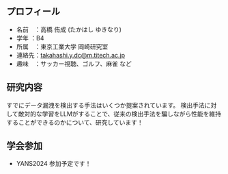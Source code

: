 ## プロフィール
- 名前　：高橋 侑成 (たかはし ゆきなり)
- 学年  ：B4
- 所属　：東京工業大学 岡崎研究室
- 連絡先：takahashi.y.dc@m.titech.ac.jp
- 趣味　：サッカー視聴、ゴルフ、麻雀 など

## 研究内容
すでにデータ漏洩を検出する手法はいくつか提案されています。
検出手法に対して敵対的な学習をLLMがすることで、従来の検出手法を騙しながら性能を維持することができるのかについて、研究しています！

## 学会参加
- YANS2024 参加予定です！

<!---
yukinari-takahashi/yukinari-takahashi is a ✨ special ✨ repository because its `README.md` (this file) appears on your GitHub profile.
You can click the Preview link to take a look at your changes.
--->
